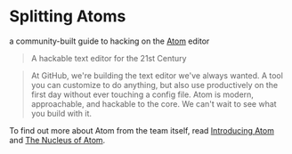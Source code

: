 # Splitting Atoms

a community-built guide to hacking on the [Atom](https://atom.io) editor

> A hackable text editor for the 21st Century

> At GitHub, we're building the text editor we've always wanted. A tool you
> can customize to do anything, but also use productively on the first day
> without ever touching a config file. Atom is modern, approachable, and
> hackable to the core. We can't wait to see what you build with it.

To find out more about Atom from the team itself, read
[Introducing Atom](http://blog.atom.io/2014/02/26/introducing-atom.html) and
[The Nucleus of Atom](http://blog.atom.io/2014/02/26/the-nucleus-of-atom.html).
